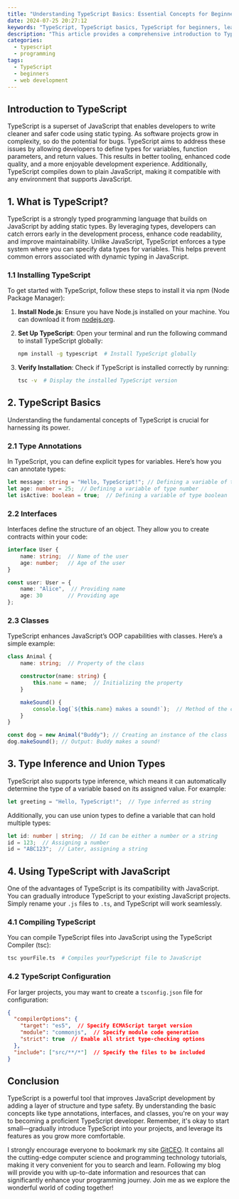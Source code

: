 ```yaml
---
title: "Understanding TypeScript Basics: Essential Concepts for Beginners"
date: 2024-07-25 20:27:12
keywords: "TypeScript, TypeScript basics, TypeScript for beginners, learn TypeScript, JavaScript, programming languages"
description: "This article provides a comprehensive introduction to TypeScript for beginners. It covers the fundamental concepts of TypeScript, including types, interfaces, classes, and how they differ from JavaScript. New users will learn how TypeScript enhances JavaScript development with strong typing, enabling better tooling, error detection, and improved code quality. Follow our step-by-step guide with code examples to understand how TypeScript works and how you can start using it in your projects. Discover best practices for writing TypeScript and how to seamlessly integrate it with existing JavaScript code. By the end of this article, you'll have a solid foundation in TypeScript and be ready to explore more advanced features."
categories:
  - typescript
  - programming
tags:
  - TypeScript
  - beginners
  - web development
---
```


## Introduction to TypeScript

TypeScript is a superset of JavaScript that enables developers to write cleaner and safer code using static typing. As software projects grow in complexity, so do the potential for bugs. TypeScript aims to address these issues by allowing developers to define types for variables, function parameters, and return values. This results in better tooling, enhanced code quality, and a more enjoyable development experience. Additionally, TypeScript compiles down to plain JavaScript, making it compatible with any environment that supports JavaScript.  

<!-- more -->

## 1. What is TypeScript?

TypeScript is a strongly typed programming language that builds on JavaScript by adding static types. By leveraging types, developers can catch errors early in the development process, enhance code readability, and improve maintainability. Unlike JavaScript, TypeScript enforces a type system where you can specify data types for variables. This helps prevent common errors associated with dynamic typing in JavaScript.

### 1.1 Installing TypeScript

To get started with TypeScript, follow these steps to install it via npm (Node Package Manager):

1. **Install Node.js**: Ensure you have Node.js installed on your machine. You can download it from [nodejs.org](https://nodejs.org/).
   
2. **Set Up TypeScript**:
   Open your terminal and run the following command to install TypeScript globally:

   ```bash
   npm install -g typescript  # Install TypeScript globally
   ```

3. **Verify Installation**: Check if TypeScript is installed correctly by running:

   ```bash
   tsc -v  # Display the installed TypeScript version
   ```

## 2. TypeScript Basics

Understanding the fundamental concepts of TypeScript is crucial for harnessing its power.

### 2.1 Type Annotations

In TypeScript, you can define explicit types for variables. Here’s how you can annotate types:

```typescript
let message: string = "Hello, TypeScript!"; // Defining a variable of type string
let age: number = 25;  // Defining a variable of type number
let isActive: boolean = true;  // Defining a variable of type boolean
```

### 2.2 Interfaces

Interfaces define the structure of an object. They allow you to create contracts within your code:

```typescript
interface User {
    name: string;  // Name of the user
    age: number;   // Age of the user
}

const user: User = {
    name: "Alice",  // Providing name
    age: 30        // Providing age
};
```

### 2.3 Classes

TypeScript enhances JavaScript’s OOP capabilities with classes. Here’s a simple example:

```typescript
class Animal {
    name: string;  // Property of the class

    constructor(name: string) {
        this.name = name;  // Initializing the property
    }

    makeSound() {
        console.log(`${this.name} makes a sound!`);  // Method of the class
    }
}

const dog = new Animal("Buddy"); // Creating an instance of the class
dog.makeSound(); // Output: Buddy makes a sound!
```

## 3. Type Inference and Union Types

TypeScript also supports type inference, which means it can automatically determine the type of a variable based on its assigned value. For example:

```typescript
let greeting = "Hello, TypeScript!";  // Type inferred as string
```

Additionally, you can use union types to define a variable that can hold multiple types:

```typescript
let id: number | string;  // Id can be either a number or a string
id = 123;  // Assigning a number
id = "ABC123";  // Later, assigning a string
```

## 4. Using TypeScript with JavaScript

One of the advantages of TypeScript is its compatibility with JavaScript. You can gradually introduce TypeScript to your existing JavaScript projects. Simply rename your `.js` files to `.ts`, and TypeScript will work seamlessly. 

### 4.1 Compiling TypeScript

You can compile TypeScript files into JavaScript using the TypeScript Compiler (tsc):

```bash
tsc yourFile.ts  # Compiles yourTypeScript file to JavaScript
```

### 4.2 TypeScript Configuration

For larger projects, you may want to create a `tsconfig.json` file for configuration:

```json
{
  "compilerOptions": {
    "target": "es5",  // Specify ECMAScript target version
    "module": "commonjs",  // Specify module code generation
    "strict": true  // Enable all strict type-checking options
  },
  "include": ["src/**/*"]  // Specify the files to be included
}
```

## Conclusion

TypeScript is a powerful tool that improves JavaScript development by adding a layer of structure and type safety. By understanding the basic concepts like type annotations, interfaces, and classes, you're on your way to becoming a proficient TypeScript developer. Remember, it's okay to start small—gradually introduce TypeScript into your projects, and leverage its features as you grow more comfortable. 

I strongly encourage everyone to bookmark my site [GitCEO](https://gitceo.com). It contains all the cutting-edge computer science and programming technology tutorials, making it very convenient for you to search and learn. Following my blog will provide you with up-to-date information and resources that can significantly enhance your programming journey. Join me as we explore the wonderful world of coding together!